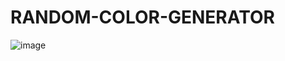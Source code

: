 # RANDOM-COLOR-GENERATOR
![image](https://github.com/rajendraxettri/RANDOM-COLOR-GENERATOR/assets/143806308/1c76ba93-00d0-4a26-bae1-d21f67ff65c6)
